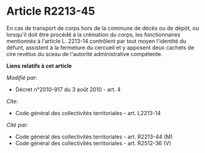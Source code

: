 # Article R2213-45

En cas de transport de corps hors de la commune de décès ou de dépôt, ou lorsqu'il doit être procédé à la crémation du corps,
les fonctionnaires mentionnés à l'article L. 2213-14 contrôlent par tout moyen l'identité du défunt, assistent à la fermeture
du cercueil et y apposent deux cachets de cire revêtus du sceau de l'autorité administrative compétente.

**Liens relatifs à cet article**

_Modifié par_:

  - Décret n°2010-917 du 3 août 2010 - art. 4

_Cite_:

  - Code général des collectivités territoriales - art. L2213-14

_Cité par_:

  - Code général des collectivités territoriales - art. R2213-44 (M)
  - Code général des collectivités territoriales - art. R2512-36 (V)
